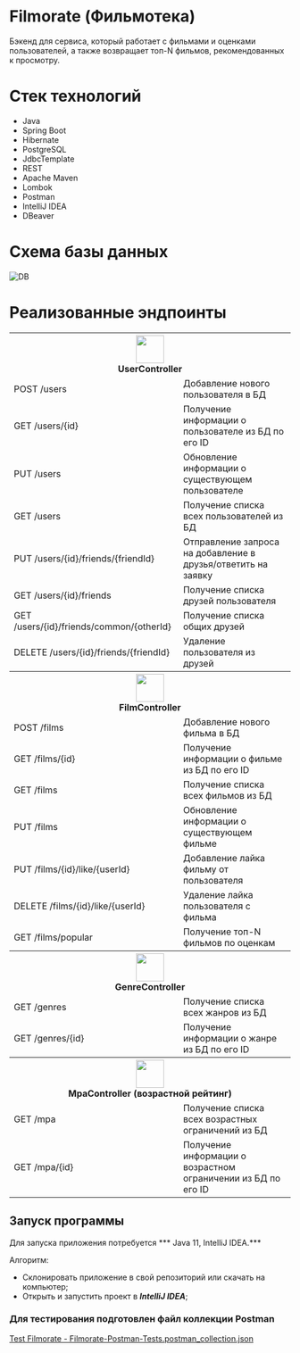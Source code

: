 # Filmorate (Фильмотека)
Бэкенд для сервиса, который работает с фильмами и оценками пользователей, а также возвращает топ-N фильмов, рекомендованных к просмотру.

# Стек технологий
- Java
- Spring Boot
- Hibernate
- PostgreSQL
- JdbcTemplate
- REST
- Apache Maven
- Lombok
- Postman
- IntelliJ IDEA
- DBeaver

# Схема базы данных

![DB](https://github.com/avan-es/java-filmorate/assets/83888190/6446ba8d-dfff-4174-9e2c-45c4cb870a0a)

# Реализованные эндпоинты

<p align="center">
  <table align="center" width="100%">
    <tr>
        <th colspan="2">
          <img width="50" src="https://github.com/avan-es/java-filmorate/assets/83888190/bf414de4-dbba-4f3a-a888-b180fad09728"/><br>UserController
        </th>
      </tr>
    <tr>
      <td>POST /users</td><td>Добавление нового пользователя в БД</td>
    </tr>
    <tr>
      <td>GET /users/{id}</td><td>Получение информации о пользователе из БД по его ID</td>
    </tr>
    <tr>
      <td>PUT /users</td><td>Обновление информации о существующем пользователе</td>
    </tr>
    <tr>
      <td>GET /users</td><td>Получение списка всех пользователей из БД</td>
    </tr>
    <tr>
      <td>PUT /users/{id}/friends/{friendId}</td><td>Отправление запроса на добавление в друзья/ответить на заявку</td>
    </tr>
    <tr>
      <td>GET /users/{id}/friends</td><td>Получение списка друзей пользователя</td>
    </tr>
    <tr>
      <td>GET /users/{id}/friends/common/{otherId}</td><td>Получение списка общих друзей</td>
    </tr>
    <tr>
      <td>DELETE /users/{id}/friends/{friendId}</td><td>Удаление пользователя из друзей</td>
    </tr>
    <tr>
        <th colspan="2">
          <img width="50" src="https://github.com/avan-es/java-filmorate/assets/83888190/44063823-9839-4876-8791-ed41d8b8453f"/><br>FilmController
        </th>
      </tr>
    <tr>
      <td>POST /films</td><td>Добавление нового фильма в БД</td>
    </tr>
    <tr>
      <td>GET /films/{id}</td><td>Получение информации о фильме из БД по его ID</td>
    </tr>
    <tr>
      <td>GET /films</td><td>Получение списка всех фильмов из БД</td>
    </tr>
    <tr>
      <td>PUT /films</td><td>Обновление информации о существующем фильме</td>
    </tr>
    <tr>
      <td>PUT /films/{id}/like/{userId}</td><td>Добавление лайка фильму от пользователя</td>
    </tr>
    <tr>
      <td>DELETE /films/{id}/like/{userId}</td><td>Удаление лайка пользователя с фильма</td>
    </tr>
    <tr>
      <td>GET /films/popular</td><td>Получение топ-N фильмов по оценкам</td>
    </tr>
    <tr>
        <th colspan="2">
          <img width="50" src="https://github.com/avan-es/java-filmorate/assets/83888190/7947d063-025b-4e50-bb1e-e729f19ec18e"/><br>GenreController
        </th>
      </tr>
    <tr>
      <td>GET /genres</td><td>Получение списка всех жанров из БД</td>
    </tr>
    <tr>
      <td>GET /genres/{id}</td><td>Получение информации о жанре из БД по его ID</td>
    </tr>
    <tr>
        <th colspan="2">
          <img width="50" src="https://github.com/avan-es/java-filmorate/assets/83888190/a8c3e005-c3c8-4052-9f59-03ba594f956f"/><br>MpaController (возрастной рейтинг)
        </th>
      </tr>
    <tr>
      <td>GET /mpa</td><td>Получение списка всех возрастных ограничений из БД</td>
    </tr>
    <tr>
      <td>GET /mpa/{id}</td><td>Получение информации о возрастном ограничении из БД по его ID</td>
    </tr>
  </table>
  </p>

## Запуск программы

Для запуска приложения потребуется *** Java 11, IntelliJ IDEA.***

Алгоритм:
- Склонировать приложение в свой репозиторий или скачать на компьютер;
- Открыть и запустить проект в ***IntelliJ IDEA***;

### Для тестирования подготовлен файл коллекции Postman
[Test Filmorate - Filmorate-Postman-Tests.postman_collection.json](https://github.com/avan-es/java-filmorate/blob/main/postman/Filmorate-Postman-Tests.postman_collection.json)

